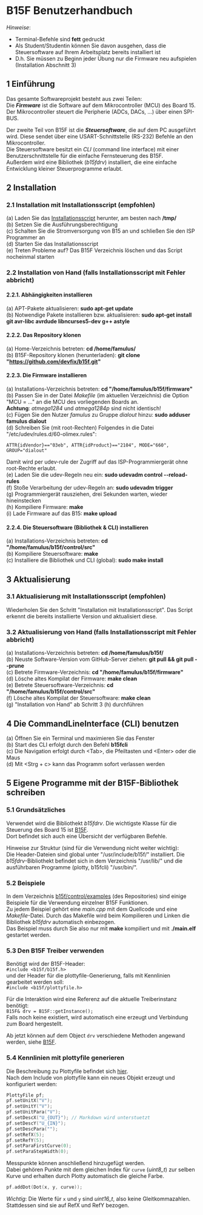 # B15F Benutzerhandbuch
*Hinweise*:  
 - Terminal-Befehle sind **fett** gedruckt  
 - Als Student/Studentin können Sie davon ausgehen, dass die Steuersoftware auf Ihrem Arbeitsplatz bereits installiert ist  
 - D.h. Sie müssen zu Beginn jeder Übung nur die Firmware neu aufspielen (Installation Abschnitt 3)  

## 1 Einführung
Das gesamte Softwareprojekt besteht aus zwei Teilen:  
Die ***Firmware*** ist die Software auf dem Mikrocontroller (MCU) des Board 15. Der Mikrocontroller steuert die Peripherie (ADCs, DACs, ...) über einen SPI-BUS.  

Der zweite Teil von B15F ist die ***Steuersoftware***, die auf dem PC ausgeführt wird. Diese sendet über eine USART-Schnittstelle (RS-232) Befehle an den Mikrocontroller.  
Die Steuersoftware besitzt ein *CLI* (command line interface) mit einer Benutzerschnittstelle für die einfache Fernsteuerung des B15F.  
Außerdem wird eine Bibliothek (*b15fdrv*) installiert, die eine einfache Entwicklung kleiner Steuerprogramme erlaubt.

## 2 Installation

### 2.1 Installation mit Installationsscript (empfohlen)

 (a) Laden Sie das [Installationsscript](https://raw.githubusercontent.com/devfix/b15f/master/install) herunter, am besten nach **/tmp/**  
 (b) Setzen Sie die Ausführungsberechtigung  
 (c) Schalten Sie die Stromversorgung von B15 an und schließen Sie den ISP Programmer an  
 (d) Starten Sie das Installationsscript  
 (e) Treten Probleme auf? Das B15F Verzeichnis löschen und das Script nocheinmal starten  

### 2.2 Installation von Hand (falls Installationsscript mit Fehler abbricht)

#### 2.2.1. Abhängigkeiten installieren
 (a) APT-Pakete aktualisieren: **sudo apt-get update**  
 (b) Notwendige Pakete installieren bzw. aktualisieren: **sudo apt-get install git avr-libc avrdude libncurses5-dev g++ astyle**  

#### 2.2.2. Das Repository klonen
 (a) Home-Verzeichnis betreten: **cd /home/famulus/**  
 (b) B15F-Repository klonen (herunterladen): **git clone "https://github.com/devfix/b15f.git"**  

#### 2.2.3. Die Firmware installieren
 (a) Installations-Verzeichnis betreten: **cd "/home/famulus/b15f/firmware"**  
 (b) Passen Sie in der Datei *Makefile* (im aktuellen Verzeichnis) die Option "MCU = ..." an die MCU des vorliegenden Boards an.  
      **Achtung**: *atmega1284* und *atmega1284p* sind nicht identisch!  
 (c) Fügen Sie den Nutzer *famulus* zu Gruppe *dialout* hinzu: **sudo adduser famulus dialout**  
 (d) Schreiben Sie (mit root-Rechten) Folgendes in die Datei "/etc/udev/rules.d/60-olimex.rules":  
```
ATTR{idVendor}=="03eb", ATTR{idProduct}=="2104", MODE="660", GROUP="dialout"
```
 Damit wird per udev-rule der Zugriff auf das ISP-Programmiergerät ohne root-Rechte erlaubt.  
 (e) Laden Sie die udev-Regeln neu ein: **sudo udevadm control --reload-rules**  
 (f) Stoße Verarbeitung der udev-Regeln an: **sudo udevadm trigger**  
 (g) Programmiergerät rausziehen, drei Sekunden warten, wieder hineinstecken  
 (h) Kompiliere Firmware: **make**  
 (i) Lade Firmware auf das B15: **make upload**  

#### 2.2.4. Die Steuersoftware (Bibliothek & CLI) installieren
 (a) Installations-Verzeichnis betreten: **cd "/home/famulus/b15f/control/src"**  
 (b) Kompiliere Steuersoftware: **make**  
 (c) Installiere die Bibliothek und CLI (global): **sudo make install**  

## 3 Aktualisierung

### 3.1 Aktualisierung mit Installationsscript (empfohlen)
Wiederholen Sie den Schritt "Installation mit Installationsscript". Das Script erkennt die bereits installierte Version und aktualisiert diese.

### 3.2 Aktualisierung von Hand (falls Installationsscript mit Fehler abbricht)
 (a) Installations-Verzeichnis betreten: **cd /home/famulus/b15f/**  
 (b) Neuste Software-Version vom GitHub-Server ziehen: **git pull && git pull --prune**  
 (c) Betrete Firmware-Verzeichnis: **cd "/home/famulus/b15f/firmware"**  
 (d) Lösche altes Kompilat der Firmware: **make clean**  
 (e) Betrete Steuersoftware-Verzeichnis: **cd "/home/famulus/b15f/control/src"**  
 (f) Lösche altes Kompilat der Steuersoftware: **make clean**  
 (g) "Installation von Hand" ab Schritt 3 (h) durchführen
 
## 4 Die CommandLineInterface (CLI) benutzen
 (a) Öffnen Sie ein Terminal und maximieren Sie das Fenster  
 (b) Start des CLI erfolgt durch den Befehl **b15fcli**  
 (c) Die Navigation erfolgt durch &lt;Tab&gt;, die Pfeiltasten und &lt;Enter&gt; oder die Maus  
 (d) Mit &lt;Strg + c&gt; kann das Programm sofort verlassen werden

## 5 Eigene Programme mit der B15F-Bibliothek schreiben

### 5.1 Grundsätzliches
Verwendet wird die Bibliothekt *b15fdrv*.
Die wichtigste Klasse für die Steuerung des Board 15 ist [B15F](https://devfix.github.io/b15f/html/classB15F.html).  
Dort befindet sich auch eine Übersicht der verfügbaren Befehle.  

Hinweise zur Struktur (sind für die Verwendung nicht weiter wichtig):  
Die Header-Dateien sind global unter "/usr/include/b15f/" installiert. Die *b15fdrv*-Bibliothekt befindet sich in dem Verzeichnis "/usr/lib/" und die ausführbaren Programme (plotty, b15fcli) "/usr/bin/".

### 5.2 Beispiele
In dem Verzeichnis [b15f/control/examples](https://github.com/devfix/b15f/tree/master/control/examples) (des Repositories) sind einige Beispiele für die Verwendung einzelner B15F Funktionen.  
Zu jedem Beispiel gehört eine *main.cpp* mit dem Quellcode und eine *Makefile*-Datei. Durch das Makefile wird beim Kompilieren und Linken die Bibliothek *b15fdrv* automatisch einbezogen.  
Das Beispiel muss durch Sie also nur mit **make** kompiliert und mit .**/main.elf** gestartet werden.

### 5.3 Den B15F Treiber verwenden
Benötigt wird der B15F-Header:  
`#include <b15f/b15f.h>`  
und der Header für die plottyfile-Generierung, falls mit Kennlinien gearbeitet werden soll:  
`#include <b15f/plottyfile.h>` 

Für die Interaktion wird eine Referenz auf die aktuelle Treiberinstanz benötigt:  
`B15F& drv = B15F::getInstance();`  
Falls noch keine existiert, wird automatisch eine erzeugt und Verbindung zum Board hergestellt.  

Ab jetzt können auf dem Object `drv` verschiedene Methoden angewand werden, siehe [B15F](https://devfix.github.io/b15f/html/classB15F.html).  

### 5.4 Kennlinien mit plottyfile generieren
Die Beschreibung zu Plottyfile befindet sich [hier](https://devfix.github.io/b15f/html/classPlottyFile.html).  
Nach dem Include von plottyfile kann ein neues Objekt erzeugt und konfiguriert werden:  
```C++
PlottyFile pf;  
pf.setUnitX("V");  
pf.setUnitY("V");  
pf.setUnitPara("V");  
pf.setDescX("U_{OUT}"); // Markdown wird unterstuetzt  
pf.setDescY("U_{IN}");  
pf.setDescPara("");  
pf.setRefX(5);  
pf.setRefY(5);  
pf.setParaFirstCurve(0);  
pf.setParaStepWidth(0);
```
Messpunkte können anschließend hinzugefügt werden.  
Dabei gehören Punkte mit dem gleichen Index für `curve` (*uint8_t*) zur selben Kurve und erhalten durch Plotty automatisch die gleiche Farbe.  
```C++
pf.addDot(Dot(x, y, curve));
```
*Wichtig*: Die Werte für `x` und `y` sind *uint16_t*, also keine Gleitkommazahlen. Stattdessen sind sie auf RefX und RefY bezogen.
